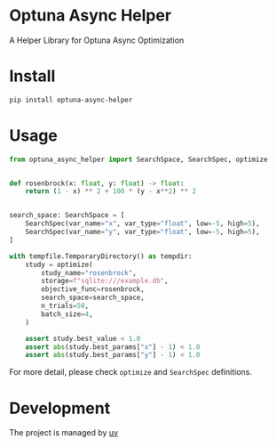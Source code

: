 # Optuna Async Helper
A Helper Library for Optuna Async Optimization

# Install

```bash
pip install optuna-async-helper
```

# Usage

```python
from optuna_async_helper import SearchSpace, SearchSpec, optimize


def rosenbrock(x: float, y: float) -> float:
    return (1 - x) ** 2 + 100 * (y - x**2) ** 2


search_space: SearchSpace = [
    SearchSpec(var_name="x", var_type="float", low=-5, high=5),
    SearchSpec(var_name="y", var_type="float", low=-5, high=5),
]

with tempfile.TemporaryDirectory() as tempdir:
    study = optimize(
        study_name="rosenbrock",
        storage=f"sqlite:///example.db",
        objective_func=rosenbrock,
        search_space=search_space,
        n_trials=50,
        batch_size=4,
    )

    assert study.best_value < 1.0
    assert abs(study.best_params["x"] - 1) < 1.0
    assert abs(study.best_params["y"] - 1) < 1.0
```

For more detail, please check `optimize` and `SearchSpec` definitions.

# Development

The project is managed by [uv](https://docs.astral.sh/uv/)